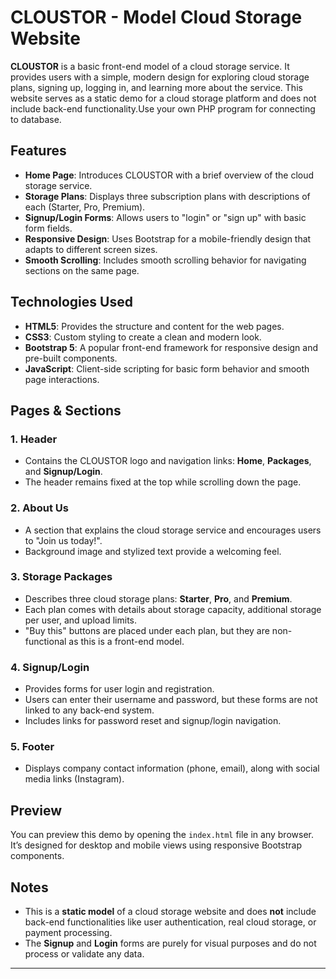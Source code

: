 # CLOUSTOR - Model Cloud Storage Website

**CLOUSTOR** is a basic front-end model of a cloud storage service. It provides users with a simple, modern design for exploring cloud storage plans, signing up, logging in, and learning more about the service. This website serves as a static demo for a cloud storage platform and does not include back-end functionality.Use your own PHP program for connecting to database.

## Features
- **Home Page**: Introduces CLOUSTOR with a brief overview of the cloud storage service.
- **Storage Plans**: Displays three subscription plans with descriptions of each (Starter, Pro, Premium).
- **Signup/Login Forms**: Allows users to "login" or "sign up" with basic form fields.
- **Responsive Design**: Uses Bootstrap for a mobile-friendly design that adapts to different screen sizes.
- **Smooth Scrolling**: Includes smooth scrolling behavior for navigating sections on the same page.

## Technologies Used
- **HTML5**: Provides the structure and content for the web pages.
- **CSS3**: Custom styling to create a clean and modern look.
- **Bootstrap 5**: A popular front-end framework for responsive design and pre-built components.
- **JavaScript**: Client-side scripting for basic form behavior and smooth page interactions.

## Pages & Sections

### 1. **Header**
   - Contains the CLOUSTOR logo and navigation links: **Home**, **Packages**, and **Signup/Login**.
   - The header remains fixed at the top while scrolling down the page.

### 2. **About Us**
   - A section that explains the cloud storage service and encourages users to "Join us today!".
   - Background image and stylized text provide a welcoming feel.

### 3. **Storage Packages**
   - Describes three cloud storage plans: **Starter**, **Pro**, and **Premium**.
   - Each plan comes with details about storage capacity, additional storage per user, and upload limits.
   - "Buy this" buttons are placed under each plan, but they are non-functional as this is a front-end model.

### 4. **Signup/Login**
   - Provides forms for user login and registration.
   - Users can enter their username and password, but these forms are not linked to any back-end system.
   - Includes links for password reset and signup/login navigation.

### 5. **Footer**
   - Displays company contact information (phone, email), along with social media links (Instagram).
## Preview
You can preview this demo by opening the `index.html` file in any browser. It’s designed for desktop and mobile views using responsive Bootstrap components.

## Notes
- This is a **static model** of a cloud storage website and does **not** include back-end functionalities like user authentication, real cloud storage, or payment processing.
- The **Signup** and **Login** forms are purely for visual purposes and do not process or validate any data.


---


